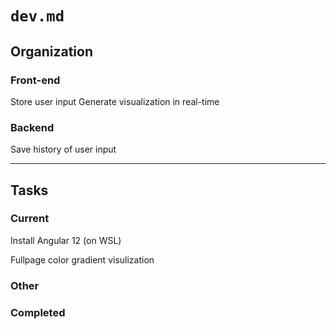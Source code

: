 # `dev.md`

## Organization

### Front-end

Store user input
Generate visualization in real-time

### Backend

Save history of user input

---

## Tasks

### Current

Install Angular 12 (on WSL)

Fullpage color gradient visulization

### Other

### Completed
